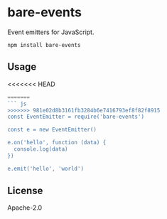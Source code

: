 # bare-events

Event emitters for JavaScript.

```
npm install bare-events
```

## Usage

<<<<<<< HEAD
```js
=======
``` js
>>>>>>> 981e02d8b3161fb3284b6e7416793ef8f82f8915
const EventEmitter = require('bare-events')

const e = new EventEmitter()

e.on('hello', function (data) {
  console.log(data)
})

e.emit('hello', 'world')
```

## License

Apache-2.0

